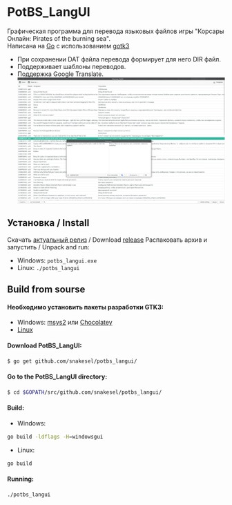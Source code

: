 # PotBS_LangUI
Графическая программа для перевода языковых файлов игры "Корсары Онлайн: Pirates of the burning sea".  
Написана на [Go](https://golang.org/) с использованием [gotk3](https://github.com/gotk3/gotk3)
* При сохранении DAT файла перевода формирует для него DIR файл.
* Поддерживает шаблоны переводов.
* Поддержка Google Translate.
![](screen/main.png)
## Установка / Install
Скачать [актуальный релиз](https://github.com/SnakeSel/PotBS_LangUI/releases)  / Download [release](https://github.com/SnakeSel/PotBS_LangUI/releases) 
Распаковать архив и запустить / Unpack and run:
- Windows: `potbs_langui.exe`
- Linux: `./potbs_langui`

## Build from sourse
#### Необходимо установить пакеты разработки GTK3:
- Windows: [msys2](https://www.gtk.org/docs/installations/windows/#using-gtk-from-msys2-packages) или [Chocolatey](https://github.com/gotk3/gotk3/wiki/Installing-on-Windows)
- [Linux](https://github.com/gotk3/gotk3/wiki/Installing-on-Linux)

#### Download PotBS_LangUI:
```sh
$ go get github.com/snakesel/potbs_langui/
```
#### Go to the PotBS_LangUI directory:
```sh
$ cd $GOPATH/src/github.com/snakesel/potbs_langui/
```
#### Build:
- Windows:
```sh
go build -ldflags -H=windowsgui
```
- Linux:
```sh
go build
```
#### Running:
```sh
./potbs_langui
```
